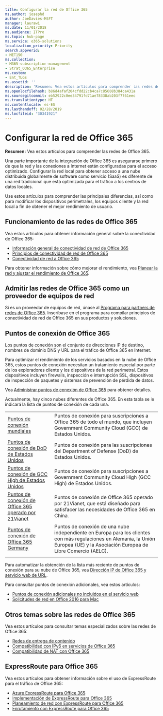 ```yaml
---
title: Configurar la red de Office 365
ms.author: josephd
author: JoeDavies-MSFT
manager: laurawi
ms.date: 11/01/2018
ms.audience: ITPro
ms.topic: hub-page
ms.service: o365-solutions
localization_priority: Priority
search.appverid:
- MET150
ms.collection:
- M365-subscription-management
- Strat_O365_Enterprise
ms.custom:
- Ent_TLGs
ms.assetid: ''
description: 'Resumen: Vea estos artículos para comprender las redes de Office 365.'
ms.openlocfilehash: b86d4afaf204cfdd22cb4ca7c85608b384ca431a
ms.sourcegitcommit: eb52922c0ee34791fd71ae78338ab203f7761eec
ms.translationtype: HT
ms.contentlocale: es-ES
ms.lasthandoff: 02/28/2019
ms.locfileid: "30341921"
---
```

# <a name="set-up-your-network-for-office-365"></a>Configurar la red de Office 365

**Resumen:** Vea estos artículos para comprender las redes de Office 365.
  
Una parte importante de la integración de Office 365 es asegurarse primero de que la red y las conexiones a Internet están configuradas para el acceso optimizado. Configurar la red local para obtener acceso a una nube distribuida globalmente de software como servicio (SaaS) es diferente de una red tradicional que está optimizada para el tráfico a los centros de datos locales. 

Use estos artículos para comprender las principales diferencias, así como para modificar los dispositivos perimetrales, los equipos cliente y la red local a fin de obtener el mejor rendimiento de usuario.

## <a name="how-office-365-networking-works"></a>Funcionamiento de las redes de Office 365

Vea estos artículos para obtener información general sobre la conectividad de Office 365:

- [Información general de conectividad de red de Office 365](office-365-networking-overview.md)
- [Principios de conectividad de red de Office 365](office-365-network-connectivity-principles.md)
- [Conectividad de red a Office 365](network-connectivity.md)

Para obtener información sobre cómo mejorar el rendimiento, vea [Planear la red y ajustar el rendimiento de Office 365](network-planning-and-performance.md).

## <a name="support-office-365-networking-as-a-network-equipment-vendor"></a>Admitir las redes de Office 365 como un proveedor de equipos de red

Si es un proveedor de equipos de red, únase al [Programa para partners de redes de Office 365](office-365-networking-partner-program.md). Inscríbase en el programa para compilar principios de conectividad de red de Office 365 en sus productos y soluciones. 

## <a name="office-365-endpoints"></a>Puntos de conexión de Office 365

Los puntos de conexión son el conjunto de direcciones IP de destino, nombres de dominio DNS y URL para el tráfico de Office 365 en Internet. 

Para optimizar el rendimiento de los servicios basados en la nube de Office 365, estos puntos de conexión necesitan un tratamiento especial por parte de los exploradores cliente y los dispositivos de la red perimetral. Estos dispositivos incluyen firewalls, inspección e interrupción SSL, dispositivos de inspección de paquetes y sistemas de prevención de pérdida de datos.

Vea [Administrar puntos de conexión de Office 365](managing-office-365-endpoints.md) para obtener detalles.

Actualmente, hay cinco nubes diferentes de Office 365. En esta tabla se le indicará la lista de puntos de conexión de cada una.

|||
|:-------|:-----|
| [Puntos de conexión mundiales](urls-and-ip-address-ranges.md) | Puntos de conexión para suscripciones a Office 365 de todo el mundo, que incluyen Government Community Cloud (GCC) de Estados Unidos. |
| [Puntos de conexión de DoD de Estados Unidos](office-365-u-s-government-dod-endpoints.md) | Puntos de conexión para las suscripciones del Department of Defense (DoD) de Estados Unidos. |
| [Puntos de conexión de GCC High de Estados Unidos](office-365-u-s-government-gcc-high-endpoints.md) | Puntos de conexión para suscripciones a Government Community Cloud High (GCC High) de Estados Unidos. |
| [Puntos de conexión de Office 365 operado por 21Vianet](urls-and-ip-address-ranges-21vianet.md) | Puntos de conexión de Office 365 operado por 21Vianet, que está diseñado para satisfacer las necesidades de Office 365 en China. |
| [Puntos de conexión de Office 365 Germany](office-365-germany-endpoints.md) | Puntos de conexión de una nube independiente en Europa para los clientes con más regulaciones en Alemania, la Unión Europea (UE) y la Asociación Europea de Libre Comercio (AELC). |
|||

Para automatizar la obtención de la lista más reciente de puntos de conexión para su nube de Office 365, vea [Dirección IP de Office 365 y servicio web de URL](office-365-ip-web-service.md).

Para consultar puntos de conexión adicionales, vea estos artículos:

- [Puntos de conexión adicionales no incluidos en el servicio web](additional-office365-ip-addresses-and-urls.md)
- [Solicitudes de red en Office 2016 para Mac](network-requests-in-office-2016-for-mac.md)


## <a name="additional-topics-for-office-365-networking"></a>Otros temas sobre las redes de Office 365

Vea estos artículos para consultar temas especializados sobre las redes de Office 365:

- [Redes de entrega de contenido](content-delivery-networks.md)
- [Compatibilidad con IPv6 en servicios de Office 365](ipv6-support.md)
- [Compatibilidad de NAT con Office 365](nat-support-with-office-365.md)

## <a name="expressroute-for-office-365"></a>ExpressRoute para Office 365

Vea estos artículos para obtener información sobre el uso de ExpressRoute para el tráfico de Office 365:

- [Azure ExpressRoute para Office 365](azure-expressroute.md)
- [Implementación de ExpressRoute para Office 365](implementing-expressroute.md)
- [Planeamiento de red con ExpressRoute para Office 365](network-planning-with-expressroute.md)
- [Enrutamiento con ExpressRoute para Office 365](routing-with-expressroute.md)
